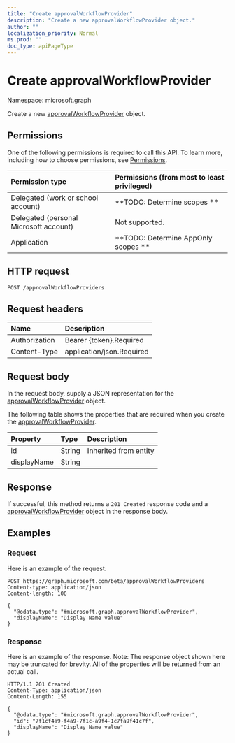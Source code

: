 ```yaml
---
title: "Create approvalWorkflowProvider"
description: "Create a new approvalWorkflowProvider object."
author: ""
localization_priority: Normal
ms.prod: ""
doc_type: apiPageType
---
```


# Create approvalWorkflowProvider

Namespace: microsoft.graph

Create a new [approvalWorkflowProvider](../resources/approvalworkflowprovider.md) object.

## Permissions
One of the following permissions is required to call this API. To learn more, including how to choose permissions, see [Permissions](/concepts/permissions-reference.md).

|Permission type|Permissions (from most to least privileged)|
|:---|:---|
|Delegated (work or school account)|**TODO: Determine scopes **|
|Delegated (personal Microsoft account)|Not supported.|
|Application|**TODO: Determine AppOnly scopes **|

## HTTP request
<!-- {
  "blockType": "ignored"
}
-->
``` http
POST /approvalWorkflowProviders
```

## Request headers
|Name|Description|
|:---|:---|
|Authorization|Bearer {token}.Required|
|Content-Type|application/json.Required|

## Request body
In the request body, supply a JSON representation for the [approvalWorkflowProvider](../resources/approvalworkflowprovider.md) object.

The following table shows the properties that are required when you create the [approvalWorkflowProvider](../resources/approvalworkflowprovider.md).

|Property|Type|Description|
|:---|:---|:---|
|id|String| Inherited from [entity](../resources/entity.md)|
|displayName|String||



## Response
If successful, this method returns a `201 Created` response code and a [approvalWorkflowProvider](../resources/approvalworkflowprovider.md) object in the response body.

## Examples

### Request
Here is an example of the request.
<!-- {
  "blockType": "request",
  "name": "create_approvalworkflowprovider_from_approvalworkflowproviders"
}
-->
``` http
POST https://graph.microsoft.com/beta/approvalWorkflowProviders
Content-type: application/json
Content-length: 106

{
  "@odata.type": "#microsoft.graph.approvalWorkflowProvider",
  "displayName": "Display Name value"
}
```

### Response
Here is an example of the response. Note: The response object shown here may be truncated for brevity. All of the properties will be returned from an actual call.
<!-- {
  "blockType": "response",
  "truncated": true,
  "@odata.type": "microsoft.graph.approvalworkflowprovider"
}
-->
``` http
HTTP/1.1 201 Created
Content-Type: application/json
Content-Length: 155

{
  "@odata.type": "#microsoft.graph.approvalWorkflowProvider",
  "id": "7f1cf4a9-f4a9-7f1c-a9f4-1c7fa9f41c7f",
  "displayName": "Display Name value"
}
```

